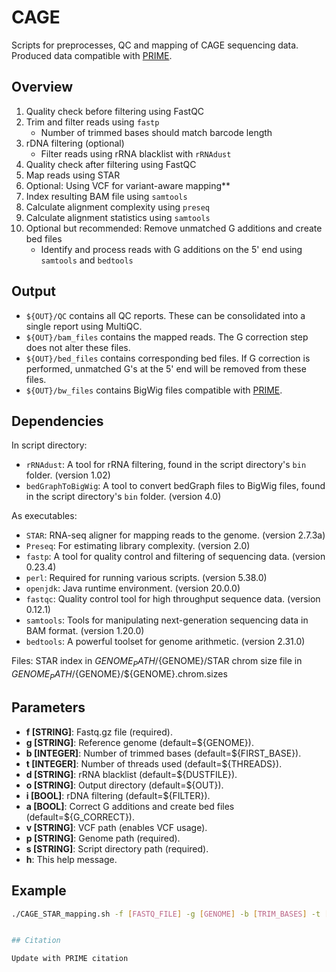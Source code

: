 # CAGE

Scripts for preprocesses, QC and mapping of CAGE sequencing data. Produced data compatible with [PRIME](https://github.com/anderssonlab/PRIME).

## Overview

1. Quality check before filtering using FastQC
2. Trim and filter reads using `fastp`
   - Number of trimmed bases should match barcode length
3. rDNA filtering (optional)
   - Filter reads using rRNA blacklist with `rRNAdust`
4. Quality check after filtering using FastQC
5. Map reads using STAR
6. Optional: Using VCF for variant-aware mapping**
7. Index resulting BAM file using `samtools`
8. Calculate alignment complexity using `preseq`
9. Calculate alignment statistics using `samtools`
10. Optional but recommended: Remove unmatched G additions and create bed files
    - Identify and process reads with G additions on the 5' end using `samtools` and `bedtools`


## Output
- `${OUT}/QC` contains all QC reports. These can be consolidated into a single report using MultiQC.
- `${OUT}/bam_files` contains the mapped reads. The G correction step does not alter these files.
- `${OUT}/bed_files` contains corresponding bed files. If G correction is performed, unmatched G's at the 5' end will be removed from these files.
- `${OUT}/bw_files` contains BigWig files compatible with [PRIME](https://github.com/anderssonlab/PRIME).




## Dependencies

In script directory:
- `rRNAdust`: A tool for rRNA filtering, found in the script directory's `bin` folder. (version 1.02)
- `bedGraphToBigWig`: A tool to convert bedGraph files to BigWig files, found in the script directory's `bin` folder. (version 4.0)

As executables:
- `STAR`: RNA-seq aligner for mapping reads to the genome. (version 2.7.3a)
- `Preseq`: For estimating library complexity. (version 2.0)
- `fastp`: A tool for quality control and filtering of sequencing data. (version 0.23.4)
- `perl`: Required for running various scripts. (version 5.38.0)
- `openjdk`: Java runtime environment. (version 20.0.0)
- `fastqc`: Quality control tool for high throughput sequence data. (version 0.12.1)
- `samtools`: Tools for manipulating next-generation sequencing data in BAM format. (version 1.20.0)
- `bedtools`: A powerful toolset for genome arithmetic. (version 2.31.0)

Files:
STAR index in ${GENOME_PATH}/${GENOME}/STAR
chrom size file in ${GENOME_PATH}/${GENOME}/${GENOME}.chrom.sizes


## Parameters

- **f [STRING]**: Fastq.gz file (required).
- **g [STRING]**: Reference genome (default=${GENOME}).
- **b [INTEGER]**: Number of trimmed bases (default=${FIRST_BASE}).
- **t [INTEGER]**: Number of threads used (default=${THREADS}).
- **d [STRING]**: rRNA blacklist (default=${DUSTFILE}).
- **o [STRING]**: Output directory (default=${OUT}).
- **i [BOOL]**: rDNA filtering (default=${FILTER}).
- **a [BOOL]**: Correct G additions and create bed files (default=${G_CORRECT}).
- **v [STRING]**: VCF path (enables VCF usage).
- **p [STRING]**: Genome path (required).
- **s [STRING]**: Script directory path (required).
- **h**: This help message.

## Example
```bash
./CAGE_STAR_mapping.sh -f [FASTQ_FILE] -g [GENOME] -b [TRIM_BASES] -t [THREADS] -d [DUSTFILE] -o [OUTPUT_DIR] -i [FILTER] -a [G_CORRECT] -v [VCF_PATH] -p [GENOME_PATH] -s [SCRIPTDIR]


## Citation

Update with PRIME citation
